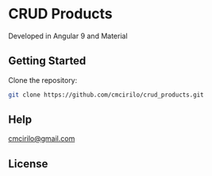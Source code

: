 # CRUD Products

Developed in Angular 9 and Material

## Getting Started

Clone the repository:

```sh
git clone https://github.com/cmcirilo/crud_products.git
```

## Help

cmcirilo@gmail.com

## License

